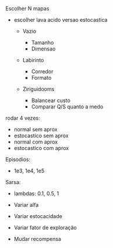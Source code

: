 Escolher N mapas
- escolher lava acido versao estocastica
    - Vazio
        - Tamanho
        - Dimensao
    - Labirinto
        - Corredor
        - Formato

    - Ziriguidooms
        - Balancear custo
        - Comparar Q/S quanto a medo

rodar 4 vezes:
- normal sem aprox
- estocastico sem aprox
- normal com aprox
- estocastico com aprox

Episodios:
 - 1e3, 1e4, 1e5

Sarsa:
- lambdas: 0.1, 0.5, 1

- Variar alfa
- Variar estocacidade
- Variar fator de exploração
- Mudar recompensa

